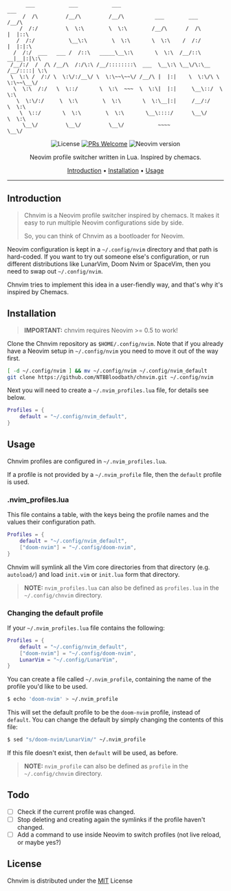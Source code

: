 ```
      ___           ___           ___                                    ___     
     /  /\         /__/\         /__/\          ___        ___          /__/\    
    /  /:/         \  \:\        \  \:\        /__/\      /  /\        |  |::\   
   /  /:/           \__\:\        \  \:\       \  \:\    /  /:/        |  |:|:\  
  /  /:/  ___   ___ /  /::\   _____\__\:\       \  \:\  /__/::\      __|__|:|\:\ 
 /__/:/  /  /\ /__/\  /:/\:\ /__/::::::::\  ___  \__\:\ \__\/\:\__  /__/::::| \:\
 \  \:\ /  /:/ \  \:\/:/__\/ \  \:\~~\~~\/ /__/\ |  |:|    \  \:\/\ \  \:\~~\__\/
  \  \:\  /:/   \  \::/       \  \:\  ~~~  \  \:\|  |:|     \__\::/  \  \:\      
   \  \:\/:/     \  \:\        \  \:\       \  \:\__|:|     /__/:/    \  \:\     
    \  \::/       \  \:\        \  \:\       \__\::::/      \__\/      \  \:\    
     \__\/         \__\/         \__\/           ~~~~                   \__\/    
```

<div align="center">

![License](https://img.shields.io/github/license/NTBBloodbath/chnvim?style=flat-square)
[![PRs Welcome](https://img.shields.io/badge/PRs-welcome-brightgreen.svg?style=flat-square)](http://makeapullrequest.com)
![Neovim version](https://img.shields.io/badge/Neovim-0.5-57A143?style=flat-square&logo=neovim)

Neovim profile switcher written in Lua. Inspired by chemacs.

[Introduction](#introduction) • [Installation](#installation) • [Usage](#usage)

</div>

---

## Introduction

> Chnvim is a Neovim profile switcher inspired by chemacs. It makes it easy to run multiple
> Neovim configurations side by side.
> 
> So, you can think of Chnvim as a bootloader for Neovim.

Neovim configuration is kept in a `~/.config/nvim` directory and that path is hard-coded.
If you want to try out someone else's configuration, or run different distributions like
LunarVim, Doom Nvim or SpaceVim, then you need to swap out `~/.config/nvim`.

Chnvim tries to implement this idea in a user-fiendly way, and that's why it's inspired
by Chemacs.

## Installation

> **IMPORTANT:** chnvim requires Neovim >= 0.5 to work!

Clone the Chnvim repository as `$HOME/.config/nvim`. Note that if you already have a Neovim
setup in `~/.config/nvim` you need to move it out of the way first.

```sh
[ -d ~/.config/nvim ] && mv ~/.config/nvim ~/.config/nvim_default
git clone https://github.com/NTBBloodbath/chnvim.git ~/.config/nvim
```

Next you will need to create a `~/.nvim_profiles.lua` file, for details see below.

```lua
Profiles = {
    default = "~/.config/nvim_default",
}
```

## Usage

Chnvim profiles are configured in `~/.nvim_profiles.lua`.

If a profile is not provided by a `~/.nvim_profile` file, then the `default`
profile is used.

### .nvim_profiles.lua

This file contains a table, with the keys being the profile names and the values
their configuration path.

```lua
Profiles = {
    default = "~/.config/nvim_default",
    ["doom-nvim"] = "~/.config/doom-nvim",
}
```

Chnvim will symlink all the Vim core directories from that directory (e.g. `autoload/`)
and load `init.vim` or `init.lua` form that directory.

> **NOTE:** `nvim_profiles.lua` can also be defined as `profiles.lua` in the `~/.config/chnvim` directory.

### Changing the default profile

If your `~/.nvim_profiles.lua` file contains the following:

```lua
Profiles = {
    default = "~/.config/nvim_default",
    ["doom-nvim"] = "~/.config/doom-nvim",
    LunarVim = "~/.config/LunarVim",
}
```

You can create a file called `~/.nvim_profile`, containing the name of the profile
you'd like to be used.

```bash
$ echo 'doom-nvim' > ~/.nvim_profile
```

This will set the default profile to be the `doom-nvim` profile, instead of `default`.
You can change the default by simply changing the contents of this file:

```bash
$ sed "s/doom-nvim/LunarVim/" ~/.nvim_profile
```

If this file doesn't exist, then `default` will be used, as before.

> **NOTE:** `nvim_profile` can also be defined as `profile` in the `~/.config/chnvim` directory.

## Todo

- [ ] Check if the current profile was changed.
- [ ] Stop deleting and creating again the symlinks if the profile haven't changed.
- [ ] Add a command to use inside Neovim to switch profiles (not live reload, or maybe yes?)

## License

Chnvim is distributed under the [MIT](./LICENSE) License

